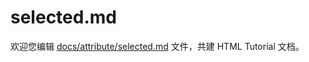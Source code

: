 selected.md
===

欢迎您编辑 <a target="__blank" href="https://github.com/jaywcjlove/html-tutorial/blob/master/docs/attribute/selected.md">docs/attribute/selected.md</a> 文件，共建 HTML Tutorial 文档。